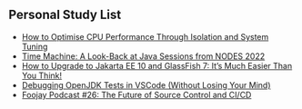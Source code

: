## Personal Study List
<!-- BLOG-POST-LIST:START -->
- [How to Optimise CPU Performance Through Isolation and System Tuning](https://foojay.io/today/how-to-optimise-cpu-performance-through-isolation-and-system-tuning/)
- [Time Machine: A Look-Back at Java Sessions from NODES 2022](https://foojay.io/today/time-machine-a-look-back-at-java-sessions-from-nodes-2022/)
- [How to Upgrade to Jakarta EE 10 and GlassFish 7: It’s Much Easier Than You Think!](https://foojay.io/today/how-to-upgrade-to-jakarta-ee-10-and-glassfish-7-its-much-easier-than-you-think/)
- [Debugging OpenJDK Tests in VSCode &lpar;Without Losing Your Mind&rpar;](https://foojay.io/today/debugging-openjdk-tests-in-vscode-without-losing-your-mind/)
- [Foojay Podcast #26: The Future of Source Control and CI/CD](https://foojay.io/today/foojay-podcast-26/)
<!-- BLOG-POST-LIST:END -->  
